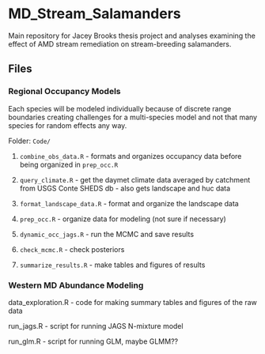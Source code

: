 # MD_Stream_Salamanders

Main repository for Jacey Brooks thesis project and analyses examining the effect of AMD stream remediation on stream-breeding salamanders.


## Files

### Regional Occupancy Models

Each species will be modeled individually because of discrete range boundaries creating challenges for a multi-species model and not that many species for random effects any way.

Folder: `Code/`

1. `combine_obs_data.R` - formats and organizes occupancy data before being organized in `prep_occ.R` 

2. `query_climate.R` - get the daymet climate data averaged by catchment from USGS Conte SHEDS db - also gets landscape and huc data

3. `format_landscape_data.R` - format and organize the landscape data

4. `prep_occ.R` - organize data for modeling (not sure if necessary)

5. `dynamic_occ_jags.R` - run the MCMC and save results

6. `check_mcmc.R` - check posteriors

7. `summarize_results.R` - make tables and figures of results


### Western MD Abundance Modeling
data_exploration.R - code for making summary tables and figures of the raw data

run_jags.R - script for running JAGS N-mixture model

run_glm.R - script for running GLM, maybe GLMM??